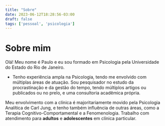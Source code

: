 ```yaml
---
title: "Sobre"
date: 2023-06-12T18:28:56-03:00
draft: false 
tags: ['pessoal', 'psicologia']
---
```


<h1 id="about-heading">Sobre mim</h1>

Olá! Meu nome é Paulo e eu sou formado em Psicologia pela Universidade do Estado do Rio de Janeiro. 

- Tenho experiência ampla na Psicologia, tendo me envolvido com múltiplas áreas de atuação. Sou pesquisador no estudo da procrastinação e da gestão do tempo, tendo múltiplos artigos ou publicados ou no prelo, e uma consultoria acadêmica própria. 

Meu envolvimento com a clínica é majoritariamente movido pela Psicologia Analítica de Carl Jung, e tenho também influência de outras áreas, como a Terapia Cognitivo-Comportamental e a Fenomenologia. Trabalho com atendimento para **adultos** e **adolescentes** em clínica particular.
